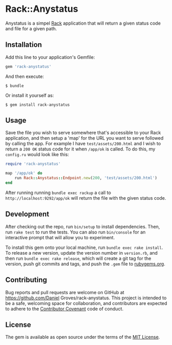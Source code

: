 # Rack::Anystatus

Anystatus is a simpel [Rack]() application that will return a given status code and file for a given path. 

## Installation

Add this line to your application's Gemfile:

```ruby
gem 'rack-anystatus'
```

And then execute:

    $ bundle

Or install it yourself as:

    $ gem install rack-anystatus

## Usage

Save the file you wish to serve somewhere that's accessible to your Rack application, and then setup a 'map' for the URL you want to serve followed by calling the app. For example I have `test/assets/200.html` and I wish to return a `200 OK` status code for it when `/app/ok` is called. To do this, my `config.ru` would look like this:

```ruby
require 'rack-anystatus'

map '/app/ok' do 
    run Rack::Anystatus::Endpoint.new(200, 'test/assets/200.html')
end
```

After running running `bundle exec rackup` a call to `http://localhost:9292/app/ok` will return the file with the given status code.

## Development

After checking out the repo, run `bin/setup` to install dependencies. Then, run `rake test` to run the tests. You can also run `bin/console` for an interactive prompt that will allow you to experiment.

To install this gem onto your local machine, run `bundle exec rake install`. To release a new version, update the version number in `version.rb`, and then run `bundle exec rake release`, which will create a git tag for the version, push git commits and tags, and push the `.gem` file to [rubygems.org](https://rubygems.org).

## Contributing

Bug reports and pull requests are welcome on GitHub at https://github.com/Daniel Groves/rack-anystatus. This project is intended to be a safe, welcoming space for collaboration, and contributors are expected to adhere to the [Contributor Covenant](http://contributor-covenant.org) code of conduct.


## License

The gem is available as open source under the terms of the [MIT License](http://opensource.org/licenses/MIT).

